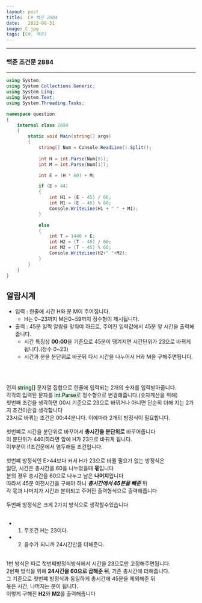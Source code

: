 ```yaml
---
layout: post
title:  C# 백준 2884
date:   2022-08-31
image: C.jpg
tags: [C#, 백준]
---
```


---
### 백준 조건문 2884
---

```c#
using System;
using System.Collections.Generic;
using System.Linq;
using System.Text;
using System.Threading.Tasks;

namespace question
{
    internal class 2884
    {
        static void Main(string[] args)
        {
            string[] Num = Console.ReadLine().Split();
            
            int H = int.Parse(Num[0]);
            int M = int.Parse(Num[1]);

            int E = (H * 60) + M;

            if (E > 44)
            {
                int H1 = (E - 45) / 60;
                int M1 = (E - 45) % 60;
                Console.WriteLine(H1 + " " + M1);
            }

            else
            {
                int T = 1440 + E;
                int H2 = (T - 45) / 60;
                int M2 = (T - 45) % 60;
                Console.WriteLine(H2+" "+M2);
            }
        }
    }
}
```
## 알람시계
  - 입력 : 한줄에 시간 H와 분 M이 주어집니다.
    - H는 0~23까지 M은0~59까지 정수형이 제시됩니다.
  - 출력 : 45분 일찍 알람을 맞춰야 하므로, 주어진 입력값에서 45분 앞 시간을 출력해줍니다.<br>
    - 시간 특징상 **00:00**을 기준으로 45분이 땡겨지면 시간단위가 23으로 바뀌게 됩니다.(정수 0~23)
    - 시간과 분을 분단위로 바꾼뒤 다시 시간을 나누어서 H와 M을 구해주면됩니다.  
 <br>
 <br>

먼저 <mark style='background-color: #dcffe4'>string[]</mark> 문자열 집합으로 한줄에 입력되는 2개의 숫자를 입력받아줍니다.<br>
각각의 입력된 문자를 <mark style='background-color: #dcffe4'>int.Parse</mark>로 정수형으로 변경해줍니다.(숫자계산을 위해)<br>
첫번째 조건을 생각하면 00시 기준으로 23으로 바뀌거나 아니면 단순히 더해 지는 2가지 조건이란걸 생각합니다</br>
23시로 바뀌는 조건은 00:44분니다. 이에따라 2개의 방정식이 필요합니다.</br></br>
첫번쨰로 시간을 분단위로 바꾸어서 **총시간을 분단위로** 바꾸어줍니다</br>
이 분단위가 44이하라면 앞에 H가 23으로 바뀌게 됩니다.<br> 
이부분이 if조건문에서 염두해둘 조건입니다.<br>
<br>
첫번쨰 방정식인 E>44보다 커서 H가 23으로 바뀔 필요가 없는 방정식은<br>
일단, 시간은 총시간을 60을 나누었을때 **몫**입니다<br>
분의 경우 총시간을 60으로 나누고 남은 **나머지**입니다<br>
따라서 45분 이전시간을 구해야 하니 ***총시간에서 45분을 빼준*** 뒤<br>
각 몫과 나머지가 시간과 분이되고 주어진 출력형식으로 출력해줍니다<br> 
<br>
두번째 방정식은 크게 2가지 방식으로 생각할수있습니다<br>
<br>
  - 1. 무조건 H는 23이다.
  - 2. 음수가 되니까 24시간만큼 더해준다.
<br><br>

1번 방식은 따로 첫번쨰방정식방식에서 시간을 23으로만 고정해주면됩니다.<br>
2번쨰 방식을 위해 **24시간을 60으로 곱해준 뒤**, 기존 총시간에 더해줍니다.<br>
그 기준으로 첫번쨰 방정식과 동일하게 총시간에 45분을 제외해준 뒤<br>
몫은 시간, 나머지는 분이 됩니다.<br>
이렇게 구해진 **H2**와 **M2**를 출력해줍니다







 

